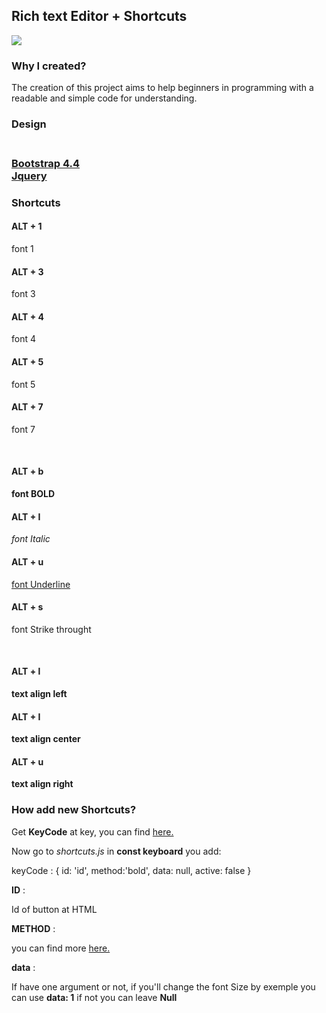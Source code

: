 <h2>Rich text Editor + Shortcuts</h2>

<img src=”/icon/richText.png”>
<h3> Why I created?</h3>
<p>
The creation of this project aims to help beginners in programming with a readable and simple code for understanding.</p>

<h3>Design<h3>
<br>
<a href="https://getbootstrap.com/">Bootstrap 4.4</a><br>
<a href="https://jquery.com/">Jquery</a>
<br>
<h3>Shortcuts</h3>
<h4>ALT + 1</h4>  <p>font 1</p>
<h4>ALT + 3</h4>  <p>font 3</p>
<h4>ALT + 4</h4>  <p>font 4</p>
<h4>ALT + 5</h4>  <p>font 5</p>
<h4>ALT + 7</h4>  <p>font 7</p>
<br>
<h4>ALT + b</h4>  <b>font BOLD</b>
<h4>ALT + I</h4>  <i>font Italic</i>
<h4>ALT + u</h4>  <u>font Underline</u>
<h4>ALT + s</h4>  <p>font Strike throught</p>
<br>
<h4>ALT + l</h4>  <b>text align left</b>
<h4>ALT + I</h4>  <b>text align center</b>
<h4>ALT + u</h4>  <b>text align right</b>
<br>
<h3>How add new Shortcuts?</h3>
Get <b>KeyCode</b> at key, you can find <a href="https://keycode.info/">here.</a>

Now go to <i>shortcuts.js</i> in <b>const keyboard</b> you add:


keyCode : {
        id: 'id', 
        method:'bold',
        data: null,
        active: false
}

<b>ID</b> : <p>Id of button at HTML</p>
<b>METHOD</b> : <p>you can find more <a href="https://developer.mozilla.org/pt-BR/docs/Web/API/Document/execCommand">here.</a></p>
<b>data</b> : <p>If have one argument or not, if you'll change the font Size  by exemple you can use <b>data: 1</b> if not you can leave <b>Null</b> </p>
